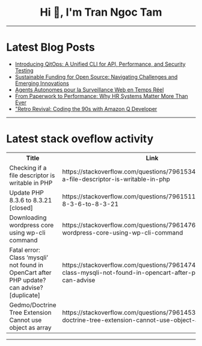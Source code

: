 <h1 align="center">Hi 👋, I'm Tran Ngoc Tam</h1>

---

# Latest Blog Posts 
<!-- BLOG-POST-LIST:START -->
- [Introducing QitOps: A Unified CLI for API, Performance, and Security Testing](https://dev.to/qitops/introducing-qitops-a-unified-cli-for-api-performance-and-security-testing-pal)
- [Sustainable Funding for Open Source: Navigating Challenges and Emerging Innovations](https://dev.to/ahmmrizv9/sustainable-funding-for-open-source-navigating-challenges-and-emerging-innovations-f5e)
- [Agents Autonomes pour la Surveillance Web en Temps Réel](https://dev.to/yvon_d7f43/agents-autonomes-pour-la-surveillance-web-en-temps-reel-3n23)
- [From Paperwork to Performance: Why HR Systems Matter More Than Ever](https://dev.to/bhavesh_gangani_/from-paperwork-to-performance-why-hr-systems-matter-more-than-ever-2358)
- [&quot;Retro Revival: Coding the 90s with Amazon Q Developer](https://dev.to/nivethavelu_063f1d9ce64f2/retro-revival-coding-the-90s-with-amazon-q-developer-2k0c)
<!-- BLOG-POST-LIST:END -->

---

# Latest stack oveflow activity
<table>
  <tr><th>Title</th><th>Link</th></tr>
  <!-- STACKOVERFLOW:START --><tr><td>Checking if a file descriptor is writable in PHP</td><td>https://stackoverflow.com/questions/79615340/checking-if-a-file-descriptor-is-writable-in-php</td></tr><tr><td>Update PHP 8.3.6 to 8.3.21 [closed]</td><td>https://stackoverflow.com/questions/79615116/update-php-8-3-6-to-8-3-21</td></tr><tr><td>Downloading wordpress core using wp-cli command</td><td>https://stackoverflow.com/questions/79614766/downloading-wordpress-core-using-wp-cli-command</td></tr><tr><td>Fatal error: Class ‘mysqli’ not found in OpenCart after PHP update? can advise? [duplicate]</td><td>https://stackoverflow.com/questions/79614745/fatal-error-class-mysqli-not-found-in-opencart-after-php-update-can-advise</td></tr><tr><td>Gedmo/Doctrine Tree Extension Cannot use object as array</td><td>https://stackoverflow.com/questions/79614536/gedmo-doctrine-tree-extension-cannot-use-object-as-array</td></tr><!-- STACKOVERFLOW:END -->
</table>

---



